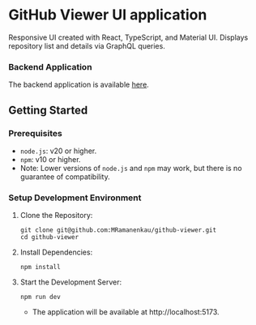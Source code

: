 # GitHub Viewer UI application
Responsive UI created with React, TypeScript, and Material UI. Displays repository list and details via GraphQL queries.

### Backend Application
The backend application is available [here](https://github.com/MRamanenkau/github-scanner).

## Getting Started
### Prerequisites
* `node.js`: v20 or higher.
* `npm`: v10 or higher.
* Note: Lower versions of `node.js` and `npm` may work, but there is no guarantee of compatibility.

### Setup Development Environment
1. Clone the Repository:
   ```
   git clone git@github.com:MRamanenkau/github-viewer.git
   cd github-viewer
   ```
2. Install Dependencies:
   ```
   npm install
   ```
3. Start the Development Server:
   ```
   npm run dev
   ```
    * The application will be available at http://localhost:5173.
